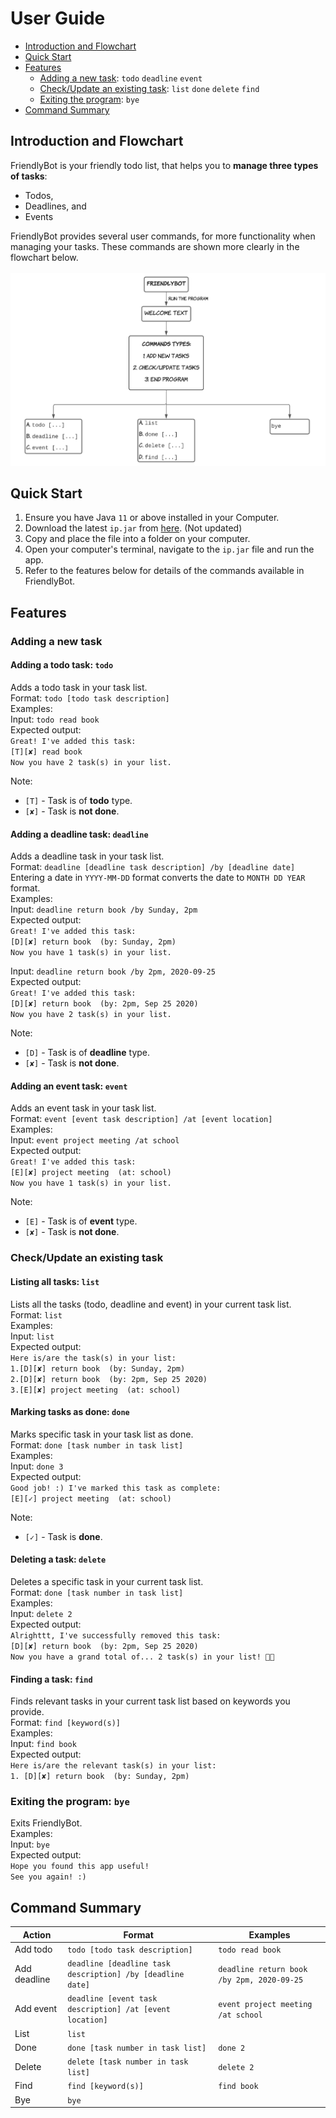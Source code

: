 # User Guide

*  [Introduction and Flowchart](#introduction-and-flowchart)
*  [Quick Start](#quick-start)
*  [Features](#features)
   *  [Adding a new task](#adding-a-new-task): `todo` `deadline` `event`
   *  [Check/Update an existing task](#check/update-an-existing-task): `list` `done` `delete` `find`
   *  [Exiting the program](#exiting-the-program): `bye`
*  [Command Summary](#command-summary)

<a id="introduction-and-flowchart"></a>
## Introduction and Flowchart
FriendlyBot is your friendly todo list, that helps you to **manage three types of tasks**:
* Todos,
* Deadlines, and
* Events

FriendlyBot provides several user commands, for more functionality when managing your tasks.
These commands are shown more clearly in the flowchart below.
<br><br>![FriendlyBot Basic Flowchart](https://github.com/elizabethcwt/ip/blob/master/docs/FriendlyBot%20Basic%20Flowchart.png)

<a id="quick-start"></a>
## Quick Start
1. Ensure you have Java `11` or above installed in your Computer.
1. Download the latest `ip.jar` from [here](https://github.com/elizabethcwt/ip/releases/tag/A-Jar). (Not updated)
1. Copy and place the file into a folder on your computer.
1. Open your computer's terminal, navigate to the `ip.jar` file and run the app.
1. Refer to the features below for details of the commands available in FriendlyBot.

<a id="features"></a>
## Features

<a id="adding-a-new-task"></a>
### Adding a new task
#### Adding a todo task: `todo`
Adds a todo task in your task list.
<br>Format: `todo [todo task description]`
<br>Examples:
<br>
Input: `todo read book`
<br>Expected output:
<br>`Great! I've added this task:`
<br>`[T][✘] read book`
<br>`Now you have 2 task(s) in your list.`

Note:
* `[T]` - Task is of **todo** type.
* `[✘]` - Task is **not done**.
   
#### Adding a deadline task: `deadline`
Adds a deadline task in your task list.
<br>Format: `deadline [deadline task description] /by [deadline date]`
<br>Entering a date in `YYYY-MM-DD` format converts the date to `MONTH DD YEAR` format.
<br>Examples:
<br>
Input: `deadline return book /by Sunday, 2pm`
<br>Expected output:
<br>`Great! I've added this task:`
<br>`[D][✘] return book  (by: Sunday, 2pm)`
<br>`Now you have 1 task(s) in your list.`
    
Input: `deadline return book /by 2pm, 2020-09-25`
<br>Expected output:
<br>`Great! I've added this task:`
<br>`[D][✘] return book  (by: 2pm, Sep 25 2020)`
<br>`Now you have 2 task(s) in your list.`
  
Note:
* `[D]` - Task is of **deadline** type.
* `[✘]` - Task is **not done**.

#### Adding an event task: `event`
Adds an event task in your task list.
<br>Format: `event [event task description] /at [event location]`
<br>Examples:
<br>
Input: `event project meeting /at school`
<br>Expected output:
<br>`Great! I've added this task:`
<br>`[E][✘] project meeting  (at: school)`
<br>`Now you have 1 task(s) in your list.`

Note:
* `[E]` - Task is of **event** type.
* `[✘]` - Task is **not done**.
   
<a id="check/update-an-existing-task"></a>
### Check/Update an existing task
#### Listing all tasks: `list`
Lists all the tasks (todo, deadline and event) in your current task list.
<br>Format: `list`
<br>Examples:
<br>
Input: `list`
<br>Expected output:
<br>`Here is/are the task(s) in your list:`
<br>`1.[D][✘] return book  (by: Sunday, 2pm)`
<br>`2.[D][✘] return book  (by: 2pm, Sep 25 2020)`
<br>`3.[E][✘] project meeting  (at: school)`

#### Marking tasks as done: `done`
Marks specific task in your task list as done.
<br>Format: `done [task number in task list]`
<br>Examples:
<br>
Input: `done 3`
<br>Expected output:
<br>`Good job! :) I've marked this task as complete:`
<br>`[E][✓] project meeting  (at: school)`

Note:
* `[✓]` - Task is **done**.

#### Deleting a task: `delete`
Deletes a specific task in your current task list.
<br>Format: `done [task number in task list]`
<br>Examples:
<br>
Input: `delete 2`
<br>Expected output:
<br>`Alrighttt, I've successfully removed this task:`
<br>`[D][✘] return book  (by: 2pm, Sep 25 2020)`
<br>`Now you have a grand total of... 2 task(s) in your list! 👍🏼`
    
#### Finding a task: `find`
Finds relevant tasks in your current task list based on keywords you provide.
<br>Format: `find [keyword(s)]`
<br>Examples:
<br>
Input: `find book`
<br>Expected output:
<br>`Here is/are the relevant task(s) in your list:`
<br>`1. [D][✘] return book  (by: Sunday, 2pm)`

<a id="exiting-the-program"></a>
### Exiting the program: `bye`
Exits FriendlyBot.
<br>Examples:
<br>
Input: `bye`
<br>Expected output:
<br>`Hope you found this app useful! `
<br>`See you again! :)`

<a id="command-summary"></a>
## Command Summary
|Action|Format|Examples|
|--------------|----------------|----------------|
|Add todo|`todo [todo task description]`|`todo read book`|
|Add deadline|`deadline [deadline task description] /by [deadline date]`|`deadline return book /by 2pm, 2020-09-25`|
|Add event|`deadline [event task description] /at [event location]`|`event project meeting /at school`|
|List|`list`|
|Done|`done [task number in task list]`|`done 2`|
|Delete|`delete [task number in task list]`|`delete 2`|
|Find|`find [keyword(s)]`|`find book`|
|Bye|`bye`|

